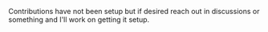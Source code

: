 Contributions have not been setup but if desired reach out in discussions or something and I'll work on getting it setup.
